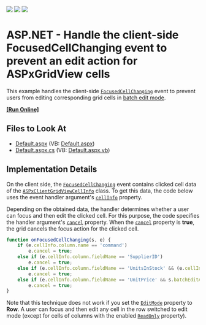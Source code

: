 <!-- default badges list -->
![](https://img.shields.io/endpoint?url=https://codecentral.devexpress.com/api/v1/VersionRange/134059439/17.1.3%2B)
[![](https://img.shields.io/badge/Open_in_DevExpress_Support_Center-FF7200?style=flat-square&logo=DevExpress&logoColor=white)](https://supportcenter.devexpress.com/ticket/details/T496531)
[![](https://img.shields.io/badge/📖_How_to_use_DevExpress_Examples-e9f6fc?style=flat-square)](https://docs.devexpress.com/GeneralInformation/403183)
<!-- default badges end -->

# ASP.NET - Handle the client-side FocusedCellChanging event to prevent an edit action for ASPxGridView cells

This example handles the client-side [`FocusedCellChanging`](https://docs.devexpress.com/AspNet/js-ASPxClientGridView.FocusedCellChanging) event to prevent users from editing corresponding grid cells in [batch edit mode](https://docs.devexpress.com/AspNet/16443/components/grid-view/concepts/edit-data/batch-edit-mode).

<!-- run online -->
**[[Run Online]](https://codecentral.devexpress.com/t496531/)**
<!-- run online end -->

## Files to Look At

* [Default.aspx](./CS/Default.aspx) (VB: [Default.aspx](./VB/Default.aspx))
* [Default.aspx.cs](./CS/Default.aspx.cs) (VB: [Default.aspx.vb](./VB/Default.aspx.vb))


## Implementation Details

On the client side, the [`FocusedCellChanging`](https://docs.devexpress.com/AspNet/js-ASPxClientGridView.FocusedCellChanging) event contains clicked cell data of the [`ASPxClientGridViewCellInfo`](https://docs.devexpress.com/AspNet/js-ASPxClientGridViewCellInfo) class. To get this data, the code below uses the event handler argument's [`cellInfo`](https://docs.devexpress.com/AspNet/js-ASPxClientGridViewFocusedCellChangingEventArgs.cellInfo) property.

Depending on the obtained data, the handler determines whether a user can focus and then edit the clicked cell. For this purpose, the code specifies the handler argument's [`cancel`](https://docs.devexpress.com/AspNet/js-ASPxClientCancelEventArgs.cancel) property. When the [`cancel`](https://docs.devexpress.com/AspNet/js-ASPxClientCancelEventArgs.cancel) property is **true**, the grid cancels the focus action for the clicked cell.

```js
function onFocusedCellChanging(s, e) {
    if (e.cellInfo.column.name == 'command')
        e.cancel = true;
    else if (e.cellInfo.column.fieldName == 'SupplierID')
        e.cancel = true;
    else if (e.cellInfo.column.fieldName == 'UnitsInStock' && (e.cellInfo.rowVisibleIndex < 3 || e.cellInfo.rowVisibleIndex > 7))
        e.cancel = true;
    else if (e.cellInfo.column.fieldName == 'UnitPrice' && s.batchEditApi.GetCellValue(e.cellInfo.rowVisibleIndex, 'UnitPrice') > 22)
        e.cancel = true;
}
```

Note that this technique does not work if you set the [`EditMode`](https://docs.devexpress.com/AspNet/DevExpress.Web.GridViewBatchEditSettings.EditMode) property to **Row**. A user can focus and then edit any cell in the row switched to edit mode (except for cells of columns with the enabled [`ReadOnly`](https://docs.devexpress.com/AspNet/DevExpress.Web.GridViewDataColumn.ReadOnly) property).
